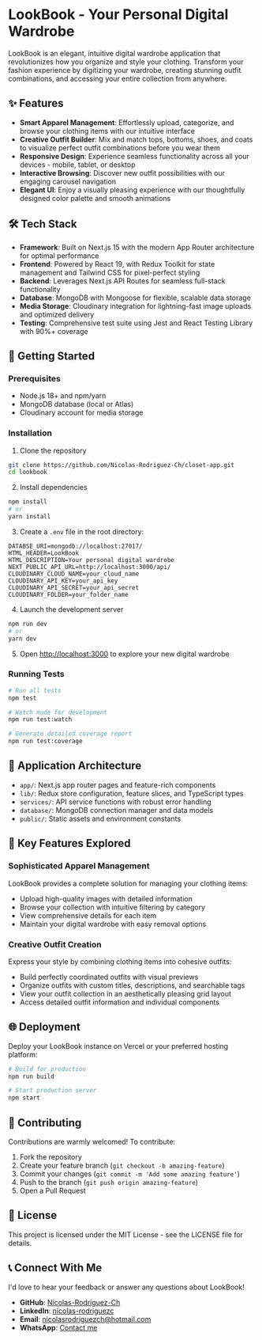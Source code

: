 # LookBook - Your Personal Digital Wardrobe

LookBook is an elegant, intuitive digital wardrobe application that revolutionizes how you organize and style your clothing. Transform your fashion experience by digitizing your wardrobe, creating stunning outfit combinations, and accessing your entire collection from anywhere.

## ✨ Features

- **Smart Apparel Management**: Effortlessly upload, categorize, and browse your clothing items with our intuitive interface
- **Creative Outfit Builder**: Mix and match tops, bottoms, shoes, and coats to visualize perfect outfit combinations before you wear them
- **Responsive Design**: Experience seamless functionality across all your devices - mobile, tablet, or desktop
- **Interactive Browsing**: Discover new outfit possibilities with our engaging carousel navigation
- **Elegant UI**: Enjoy a visually pleasing experience with our thoughtfully designed color palette and smooth animations

## 🛠️ Tech Stack

- **Framework**: Built on Next.js 15 with the modern App Router architecture for optimal performance
- **Frontend**: Powered by React 19, with Redux Toolkit for state management and Tailwind CSS for pixel-perfect styling
- **Backend**: Leverages Next.js API Routes for seamless full-stack functionality
- **Database**: MongoDB with Mongoose for flexible, scalable data storage
- **Media Storage**: Cloudinary integration for lightning-fast image uploads and optimized delivery
- **Testing**: Comprehensive test suite using Jest and React Testing Library with 90%+ coverage

## 🚀 Getting Started

### Prerequisites

- Node.js 18+ and npm/yarn
- MongoDB database (local or Atlas)
- Cloudinary account for media storage

### Installation

1. Clone the repository
```bash
git clone https://github.com/Nicolas-Rodriguez-Ch/closet-app.git
cd lookbook
```

2. Install dependencies
```bash
npm install
# or
yarn install
```

3. Create a `.env` file in the root directory:
```
DATABSE_URI=mongodb://localhost:27017/
HTML_HEADER=LookBook
HTML_DESCRIPTION=Your personal digital wardrobe
NEXT_PUBLIC_API_URL=http://localhost:3000/api/
CLOUDINARY_CLOUD_NAME=your_cloud_name
CLOUDINARY_API_KEY=your_api_key
CLOUDINARY_API_SECRET=your_api_secret
CLOUDINARY_FOLDER=your_folder_name
```

4. Launch the development server
```bash
npm run dev
# or
yarn dev
```

5. Open [http://localhost:3000](http://localhost:3000) to explore your new digital wardrobe

### Running Tests

```bash
# Run all tests
npm test

# Watch mode for development
npm run test:watch

# Generate detailed coverage report
npm run test:coverage
```

## 📂 Application Architecture

- `app/`: Next.js app router pages and feature-rich components
- `lib/`: Redux store configuration, feature slices, and TypeScript types
- `services/`: API service functions with robust error handling
- `database/`: MongoDB connection manager and data models
- `public/`: Static assets and environment constants

## 💫 Key Features Explored

### Sophisticated Apparel Management

LookBook provides a complete solution for managing your clothing items:

- Upload high-quality images with detailed information
- Browse your collection with intuitive filtering by category
- View comprehensive details for each item
- Maintain your digital wardrobe with easy removal options

### Creative Outfit Creation

Express your style by combining clothing items into cohesive outfits:

- Build perfectly coordinated outfits with visual previews
- Organize outfits with custom titles, descriptions, and searchable tags
- View your outfit collection in an aesthetically pleasing grid layout
- Access detailed outfit information and individual components

## 🌐 Deployment

Deploy your LookBook instance on Vercel or your preferred hosting platform:

```bash
# Build for production
npm run build

# Start production server
npm start
```

## 🤝 Contributing

Contributions are warmly welcomed! To contribute:

1. Fork the repository
2. Create your feature branch (`git checkout -b amazing-feature`)
3. Commit your changes (`git commit -m 'Add some amazing feature'`)
4. Push to the branch (`git push origin amazing-feature`)
5. Open a Pull Request

## 📄 License

This project is licensed under the MIT License - see the LICENSE file for details.

## 📞 Connect With Me

I'd love to hear your feedback or answer any questions about LookBook!

- **GitHub**: [Nicolas-Rodriguez-Ch](https://github.com/Nicolas-Rodriguez-Ch)
- **LinkedIn**: [nicolas-rodriguezc](https://www.linkedin.com/in/nicolas-rodriguezc/)
- **Email**: [nicolasrodriguezch@hotmail.com](mailto:nicolasrodriguezch@hotmail.com)
- **WhatsApp**: [Contact me](https://wa.me/573002643270)